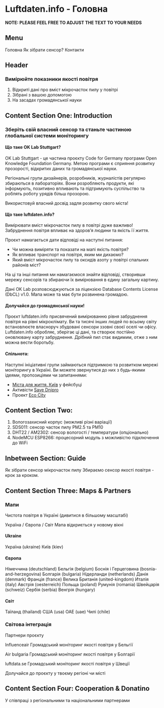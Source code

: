 ﻿# Luftdaten.info - Головна

**NOTE: PLEASE FEEL FREE TO ADJUST THE TEXT TO YOUR NEEDS**

## Menu
Головна
Як зібрати сенсор?
Контакти


## Header
### Вимірюйте показники якості повітря
1. Відкриті дані про вміст мікрочасток пилу у повітрі
2. Зібрані з вашою допомогою
3. На засадах громадянської науки


## Content Section One: Introduction
### Зберіть свій власний сенсор та станьте частиною глобальної системи моніторингу

#### Що таке OK Lab Stuttgart?

OK Lab Stuttgart - це частина проєкту Code for Germany програми Open Knowledge Foundation Germany. Метою програми є сприяння розвитку прозорості, відкритих даних та громадянської науки.

Регіональні групи дизайнерів, розробників, журналістів регулярно збираються в лабораторіях. Вони розробляють продукти, які інформують, позитивно впливають та підтримують суспільство та роблять роботу урядів більш прозорою.

Використовуй власний досвід задля розвитку свого міста!

#### Що таке luftdaten.info?

Вимірювати вміст мікрочасток пилу в повітрі дуже важливо! Забруднення повітря впливає на здоров’я людини та якість її життя.

Проєкт намагається дати відповіді на наступні питання:
* Чи можна виміряти та показати на мапі якість повітря?
* Як впливає транспорт на повітря, яким ми дихаємо?
* Який вміст мікрочасток пилу та оксидів азоту у повітрі спальних районів міст?

На ці та інші питання ми намагаємося знайти відповіді, створивши мережу сенсорів та збираючи їх вимірювання в єдину загальну картину.

Дані OK Lab розповсюджуються за ліцензією Database Contents License (DbCL) v1.0. Мапа може та має бути розвинена громадою.

#### Долучайся до громадянської науки!
Проєкт luftdaten.info присвячений вимірюванню рівня забруднення повітря на рівні мікроклімату. Ви та тисячі інших людей по всьому світу встановлюєте власноруч збудовані сенсори ззовні своєї оселі чи офісу. Luftdaten.info обробляє, зберігає ці дані, та створює постійно оновлювану карту забруднення. Дрібний пил стає видимим, отже з ним можна вести боротьбу.

#### Спільнота:

Наступні ініціативні групи займаються підтримкою та розвитком мережі моніторингу в Україні. Ви можете звернутися до них з будь-якими ідеями, пропозиціями чи запитаннями:
* [Міста для життя. Київ](https://www.facebook.com/cityforlife.kyiv/) у фейсбуці
* Активісти [Save Dnipro](https://www.savednipro.org/workshop/)
* Проект [Eco City](https://eco-city.org.ua/)

## Content Section Two: 
1. Вологозахисний корпус (можливі різні варіації)
2. SDS011: сенсор часток пилу PM2.5 та PM10
3. DHT22 / AM2302: сенсор вологості / температури (опціонально)
4. NodeMCU ESP8266: процесорний модуль з можливістю підключення до WiFi

## Inbetween Section: Guide

Як зібрати сенсор мікрочасток пилу
Збираємо сенсор якості повітря - крок за кроком.

## Content Section Three: Maps & Partners
### Мапи
Чистота повітря в Україні (дивитися в більшому масштабі)

Україна / Європа / Світ
Мапа відкриється у новому вікні

#### Ukraine
Україна (ukraine)
Київ (kiev)

#### Європа
Німеччина (deutschland)
Бельгія (belgium)
Боснія і Герцеговина (bosnia-and-herzegovina)
Болгарія (bulgaria)
Нідерланди (netherlands)
Данія (denmark)
Франція (france)
Велика Британія (united-kingdom)
Италія (italy)
Австрія (oesterreich)
Польща (poland)
Румунія (romania)
Швейцарія (schweiz)
Сербія (serbia)
Венгрія (hungary)


#### Світ 
Таїланд (thailand)
США (usa)
ОАЕ (uae)
Чилі (chile)

### Світова інтеграція
Партнери проєкту

Influenceair
Громадський моніторинг якості повітря у Бельгії

Air bulgaria
Громадський моніторинг якості повітря у Болгарії

luftdata.se
Громадський моніторинг якості повітря у Швеції

Долучайся до проєкту у твоєму регіоні чи місті

## Content Section Four: Cooperation & Donatino
У співпраці з регіональними та національними партнерами
